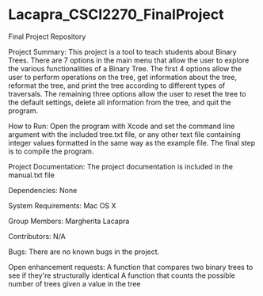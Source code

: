 # Lacapra_CSCI2270_FinalProject
Final Project Repository

Project Summary:
This project is a tool to teach students about Binary Trees. There are 7 options in the main menu that allow the user to explore the various functionalities of a Binary Tree. The first 4 options allow the user to perform operations on the tree, get information about the tree, reformat the tree, and print the tree according to different types of traversals. The remaining three options allow the user to reset the tree to the default settings, delete all information from the tree, and quit the program.

How to Run:
Open the program with Xcode and set the command line argument with the included tree.txt file, or any other text file containing integer values formatted in the same way as the example file. The final step is to compile the program.

Project Documentation:
The project documentation is included in the manual.txt file


Dependencies:
None

System Requirements:
Mac OS X

Group Members:
Margherita Lacapra

Contributors:
N/A

Bugs:
There are no known bugs in the project.

Open enhancement requests:
A function that compares two binary trees to see if they're structurally identical
A function that counts the possible number of trees given a value in the tree


